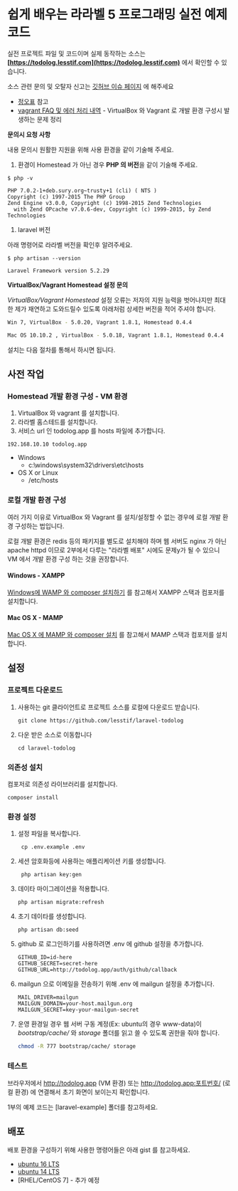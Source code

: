 # 쉽게 배우는 라라벨 5 프로그래밍 실전 예제 코드

실전 프로젝트 파일 및 코드이며 실제 동작하는 소스는 **[https://todolog.lesstif.com](https://todolog.lesstif.com)** 에서 확인할 수 있습니다. 

소스 관련 문의 및 오탈자 신고는 [깃허브 이슈 페이지](https://github.com/lesstif/laravel-todolog/issues/new) 에 해주세요

- [정오표](errata.md) 참고
- [vagrant FAQ 및 에러 처리 내역](https://www.lesstif.com/pages/viewpage.action?pageId=28606663) - VirtualBox 와 Vagrant 로 개발 환경 구성시 발생하는 문제 정리

**문의시 요청 사항**

내용 문의시 원활한 지원을 위해 사용 환경을 같이 기술해 주세요.

1. 환경이 Homestead 가 아닌 경우 **PHP 의 버전**을 같이 기술해 주세요.

  ```
  $ php -v

  PHP 7.0.2-1+deb.sury.org~trusty+1 (cli) ( NTS )
  Copyright (c) 1997-2015 The PHP Group
  Zend Engine v3.0.0, Copyright (c) 1998-2015 Zend Technologies
    with Zend OPcache v7.0.6-dev, Copyright (c) 1999-2015, by Zend Technologies
  ```

1. laravel 버전

  아래 명령어로 라라벨 버전을 확인후 알려주세요.

  ```
  $ php artisan --version

  Laravel Framework version 5.2.29
  ```

**VirtualBox/Vagrant Homestead 설정 문의**

*VirtualBox/Vagrant Homestead* 설정 오류는 저자의 지원 능력을 벗어나지만 최대한 제가 재연하고 도와드릴수 있도록 아래처럼 상세한 버전을 적어 주셔야 합니다.

  ```sh
  Win 7, VirtualBox - 5.0.20, Vagrant 1.8.1, Homestead 0.4.4
  ```


  ```sh
  Mac OS 10.10.2 , VirtualBox - 5.0.18, Vagrant 1.8.1, Homestead 0.4.4
  ```

설치는 다음 절차를 통해서 하시면 됩니다.

## 사전 작업


### Homestead 개발 환경 구성 - VM 환경

1. VirtualBox 와 vagrant 를 설치합니다.
1. 라라벨 홈스테드를 설치합니다.
1. 서비스 url 인 todolog.app 를 hosts 파일에 추가합니다.

  ```
  192.168.10.10 todolog.app
  ```

 * Windows
   * c:\windows\system32\drivers\etc\hosts
 * OS X or Linux 
   * /etc/hosts


### 로컬 개발 환경 구성

여러 가지 이유로 VirtualBox 와 Vagrant 를 설치/설정할 수 없는 경우에 로컬 개발 환경 구성하는 법입니다.

로컬 개발 환경은 redis 등의 패키지를 별도로 설치해야 하며 웹 서버도 nginx 가 아닌 apache httpd 이므로 2부에서 다루는 "라라벨 배포" 시에도 문제y가 될 수 있으니 VM 에서 개발 환경 구성 하는 것을 권장합니다.

#### Windows - XAMPP

[Windows에 WAMP 와 composer 설치하기](https://www.lesstif.com/pages/viewpage.action?pageId=24445298) 를 참고해서 XAMPP 스택과 컴포저를 설치합니다.

#### Mac OS X - MAMP

[Mac OS X 에 MAMP 와 composer 설치](https://www.lesstif.com/pages/viewpage.action?pageId=24445298) 를 참고해서 MAMP 스택과 컴포저를 설치합니다.


## 설정

### 프로젝트 다운로드

1. 사용하는 git 클라이언트로 프로젝트 소스를 로컬에 다운로드 받습니다.
    ```
    git clone https://github.com/lesstif/laravel-todolog
    ```

2. 다운 받은 소스로 이동합니다
    ```
    cd laravel-todolog
    ```

### 의존성 설치

컴포저로 의존성 라이브러리를 설치합니다.

```
composer install
```

### 환경 설정

1. 설정 파일을 복사합니다.
    ```
     cp .env.example .env
    ```

1. 세션 암호화등에 사용하는 애플리케이션 키를 생성합니다.
    ```
     php artisan key:gen
    ```

1. 데이타 마이그레이션을 적용합니다.
    ```
    php artisan migrate:refresh
    ```

1. 초기 데이타를 생성합니다.
    ```
    php artisan db:seed
    ```

1. github 로 로그인하기를 사용하려면 .env 에 github 설정을 추가합니다.
    ```
    GITHUB_ID=id-here
    GITHUB_SECRET=secret-here
    GITHUB_URL=http://todolog.app/auth/github/callback
    ```

1. mailgun 으로 이메일을 전송하기 위해 .env 에 mailgun 설정을 추가합니다.
    ```
    MAIL_DRIVER=mailgun
    MAILGUN_DOMAIN=your-host.mailgun.org
    MAILGUN_SECRET=key-your-mailgun-secret
    ```

1. 운영 환경일 경우 웹 서버 구동 계정(Ex: ubuntu의 경우 www-data)이 *bootstrap/cache/* 와 *storage* 폴더를 읽고 쓸 수 있도록 권한을 줘야 합니다.
    ```sh
    chmod -R 777 bootstrap/cache/ storage
    ```

### 테스트


브라우저에서 http://todolog.app (VM 환경) 또는 http://todolog.app:포트번호/ (로컬 환경) 에 연결해서 초기 화면이 보이는지 확인합니다.


1부의 예제 코드는 [laravel-example] 폴더를 참고하세요.

## 배포

배포 환경을 구성하기 위해 사용한 명령어들은 아래 gist 를 참고하세요.


* [ubuntu 16 LTS](https://gist.github.com/lesstif/789b69158028040f234c8b853ecf13b6)
* [ubuntu 14 LTS](https://gist.github.com/lesstif/5bd471dfa6c7fd15e0af)
* [RHEL/CentOS 7] - 추가 예정